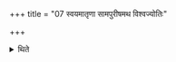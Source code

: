 +++
title = "07 स्वयमातृणा सामपुरीषमथ विश्वज्योतिः"

+++

<details><summary>थिते</summary>

7. (He should place) the first naturally perforated stone and then soft loose soil, then the Viśvajyotis-brick. In the same manner the second layer. In the third layer, however, he should first place the Viśvajyotis brick, then the naturally perforated stone and then the loose soil.  
</details>
